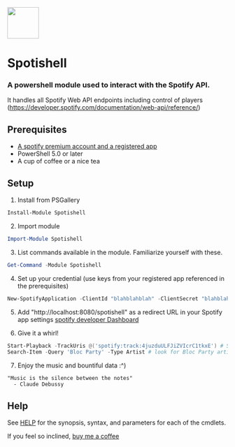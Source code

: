 <img src="https://i.imgur.com/plzJqJ0.png" height="72px">

# Spotishell

### A powershell module used to interact with the Spotify API.

It handles all Spotify Web API endpoints including control of players (https://developer.spotify.com/documentation/web-api/reference/)
## Prerequisites
* [A spotify premium account and a registered app](https://developer.spotify.com/documentation/web-api/quick-start/)
* PowerShell 5.0 or later
* A cup of coffee or a nice tea

## Setup
1. Install from PSGallery
```powershell
Install-Module Spotishell
```

2. Import module
```powershell
Import-Module Spotishell
```
3. List commands available in the module.  Familiarize yourself with these.
```powershell
Get-Command -Module Spotishell
```
4. Set up your credential (use keys from your registered app referenced in the prerequisites)
```powershell
New-SpotifyApplication -ClientId "blahblahblah" -ClientSecret "blahblahblahblah"
```
5. Add "http://localhost:8080/spotishell" as a redirect URL in your Spotify app settings
[spotify developer Dashboard](https://developer.spotify.com/dashboard)

6. Give it a whirl!
```powershell
Start-Playback -TrackUris @('spotify:track:4juzduULFJiZVIcrC1tkxE') # Start Banquet of Bloc Party on the first available device
Search-Item -Query 'Bloc Party' -Type Artist # look for Bloc Party artist
```
7. Enjoy the music and bountiful data :^)

```
"Music is the silence between the notes"
  - Claude Debussy
```

## Help
See [HELP](https://github.com/wardbox/spotishell/blob/master/HELP.md) for
the synopsis, syntax, and parameters for each of the cmdlets. 


If you feel so inclined, [buy me a coffee](https://www.buymeacoffee.com/wardbox)